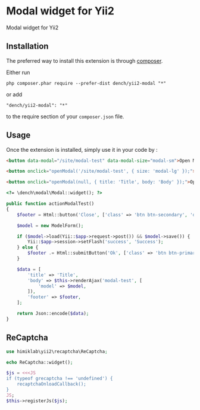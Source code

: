 Modal widget for Yii2
=====================
Modal widget for Yii2

Installation
------------

The preferred way to install this extension is through [composer](http://getcomposer.org/download/).

Either run

```
php composer.phar require --prefer-dist dench/yii2-modal "*"
```

or add

```
"dench/yii2-modal": "*"
```

to the require section of your `composer.json` file.


Usage
-----

Once the extension is installed, simply use it in your code by  :

```html
<button data-modal="/site/modal-test" data-modal-size="modal-sm">Open Modal</button>

<button onclick="openModal('/site/modal-test', { size: 'modal-lg' });">Open Modal</button>

<button onclick="openModal(null, { title: 'Title', body: 'Body' });">Open Modal</button>

<?= \dench\modal\Modal::widget(); ?>
```
```php
public function actionModalTest()
{
    $footer = Html::button('Close', ['class' => 'btn btn-secondary', 'data-dismiss' => 'modal']);

    $model = new ModelForm();

    if ($model->load(Yii::$app->request->post()) && $model->save()) {
        Yii::$app->session->setFlash('success', 'Success');
    } else {
        $footer .= Html::submitButton('Ok', ['class' => 'btn btn-primary']);
    }

    $data = [
        'title' => 'Title',
        'body' => $this->renderAjax('modal-test', [
            'model' => $model,
        ]),
        'footer' => $footer,
    ];

    return Json::encode($data);
}
```

ReCaptcha
-----
```php
use himiklab\yii2\recaptcha\ReCaptcha;

echo ReCaptcha::widget();

$js = <<<JS
if (typeof grecaptcha !== 'undefined') {
    recaptchaOnloadCallback();
}
JS;
$this->registerJs($js);
```